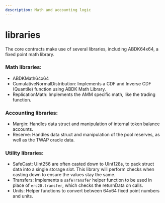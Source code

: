 ```yaml
---
description: Math and accounting logic
---
```


# libraries

The core contracts make use of several libraries, including ABDK64x64, a fixed point math library.

### Math libraries:

* ABDKMath64x64
* CumulativeNormalDistribution: Implements a CDF and Inverse CDF (Quantile) function using ABDK Math Library.
* ReplicationMath: Implements the AMM specific math, like the trading function.

### Accounting libraries:

* Margin: Handles data struct and manipulation of internal token balance accounts.
* Reserve: Handles data struct and manipulation of the pool reserves, as well as the TWAP oracle data.

### Utility libraries:

* SafeCast: UInt256 are often casted down to UInt128s, to pack struct data into a single storage slot. This library will perform checks when casting down to ensure the values stay the same.
* Transfers: Implements a `safeTransfer` helper function to be used in place of `erc20.transfer`, which checks the returnData on calls.
* Units: Helper functions to convert between 64x64 fixed point numbers and units.
